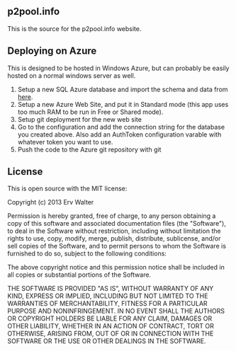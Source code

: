 ## p2pool.info

This is the source for the p2pool.info website.

## Deploying on Azure

This is designed to be hosted in Windows Azure, but can probably be easily hosted on a normal windows server as well.

1. Setup a new SQL Azure database and import the schema and data from [here](https://github.com/ervwalter/p2pool.info-data).
2. Setup a new Azure Web Site, and put it in Standard mode (this app uses too much RAM to be run in Free or Shared mode).
3. Setup git deployment for the new web site
4. Go to the configuration and add the connection string for the database you created above.  Also add an AuthToken configuration varable with whatever token you want to use.
5. Push the code to the Azure git repository with git


## License

This is open source with the MIT license:

Copyright (c) 2013 Erv Walter

Permission is hereby granted, free of charge, to any person obtaining a copy
of this software and associated documentation files (the "Software"), to deal
in the Software without restriction, including without limitation the rights
to use, copy, modify, merge, publish, distribute, sublicense, and/or sell
copies of the Software, and to permit persons to whom the Software is
furnished to do so, subject to the following conditions:

The above copyright notice and this permission notice shall be included in
all copies or substantial portions of the Software.

THE SOFTWARE IS PROVIDED "AS IS", WITHOUT WARRANTY OF ANY KIND, EXPRESS OR
IMPLIED, INCLUDING BUT NOT LIMITED TO THE WARRANTIES OF MERCHANTABILITY,
FITNESS FOR A PARTICULAR PURPOSE AND NONINFRINGEMENT. IN NO EVENT SHALL THE
AUTHORS OR COPYRIGHT HOLDERS BE LIABLE FOR ANY CLAIM, DAMAGES OR OTHER
LIABILITY, WHETHER IN AN ACTION OF CONTRACT, TORT OR OTHERWISE, ARISING FROM,
OUT OF OR IN CONNECTION WITH THE SOFTWARE OR THE USE OR OTHER DEALINGS IN
THE SOFTWARE.
